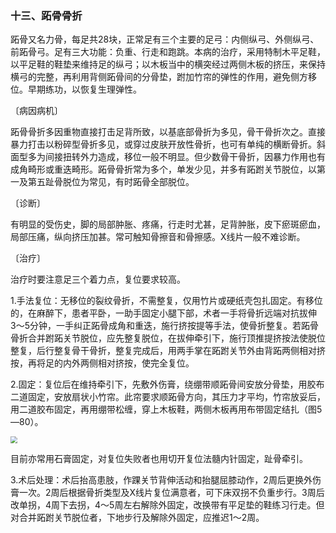### 十三、跖骨骨折

跖骨又名力骨，每足共28块，正常足有三个主要的足弓：内侧纵弓、外侧纵弓、前跖骨弓。足有三大功能：负重、行走和跑跳。本病的治疗，采用特制木平足鞋，以平足鞋的鞋垫来维持足的纵弓；以木板当中的横突经过两侧木板的挤压，来保持横弓的完整，再利用背侧跖骨间的分骨垫，跗加竹帘的弹性的作用，避免侧方移位。早期练功，以恢复生理弹性。

〔病因病机〕

跖骨骨折多因重物直接打击足背所致，以基底部骨折为多见，骨干骨折次之。直接暴力打击以粉碎型骨折多见，或穿过皮肤开放性骨折，也可有单纯的横断骨折。斜面型多为间接扭转外力造成，移位一般不明显。但少数骨干骨折，因暴力作用也有成角畸形或重迭畸形。跖骨骨折常为多个，单发少见，并多有跖跗关节脱位，以第一及第五趾骨脱位为常见，有时跖骨全部脱位。

〔诊断〕

有明显的受伤史，脚的局部肿胀、疼痛，行走时尤甚，足背肿胀，皮下瘀斑瘀血，局部压痛，纵向挤压加甚。常可触知骨擦音和骨擦感。X线片一般不难诊断。

〔治疗〕

治疗时要注意足三个着力点，复位要求较高。

1.手法复位：无移位的裂纹骨折，不需整复，仅用竹片或硬纸壳包扎固定。有移位的，在麻醉下，患者平卧，一助手固定小腿下部，术者一手将骨折远端对抗拔伸3〜5分钟，一手纠正跖骨成角和重迭，施行挤按提等手法，使骨折整复。若跖骨骨折合并跗跖关节脱位，应先整复脱位，在拔伸牵引下，施行顶推提挤按法使脱位整复，后行整复骨干骨折，整复完成后，用两手掌在跖跗关节外由背跖两侧相对挤按，再将足的内外两侧相对挤按，使完全复位。

2.固定：复位后在维持牵引下，先敷外伤膏，绕绷带顺跖骨间安放分骨垫，用胶布二道固定，安放扇状小竹帘。此帘要求顺跖骨方向，其压力才平均，竹帘放妥后，用二道胶布固定，再用绷带松缠，穿上木板鞋，两侧木板再用布带固定结扎（图5—80）。

<img src="./img/5-80.jpg" style="zoom:70%;" />

目前亦常用石膏固定，对复位失败者也用切开复位法髓内针固定，趾骨牵引。

3.术后处理：术后抬高患肢，作踝关节背伸活动和抬腿屈膝动作，2周后更换外伤膏一次。2周后根据骨折类型及X线片复位满意者，可下床双拐不负重步行。3周后改单拐，4周下去拐，4〜5周左右解除外固定，改换带有平足垫的鞋练习行走。但对合并跖跗关节脱位者，下地步行及解除外固定，应推迟1〜2周。
